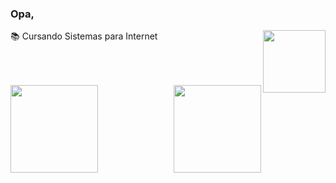 ### Opa,
<a href="https://www.linkedin.com/in/pedro-gabriel-martins-da-silva-baa48b220/" target="_blank"><img align="right" height="100em" src="https://cdn-icons-png.flaticon.com/512/1383/1383262.png" target="_blank"></a>
📚 Cursando Sistemas para Internet   <br>
##
<br><br>
<img align="right" height="140em" src="http://clubedosgeeks.com.br/wp-content/uploads/2016/01/dormrm.gif"><img height="140em" src="https://github-readme-stats.vercel.app/api/top-langs/?username=pedrinho2104&layout=compact&langs_count=7&theme=dark">

##
